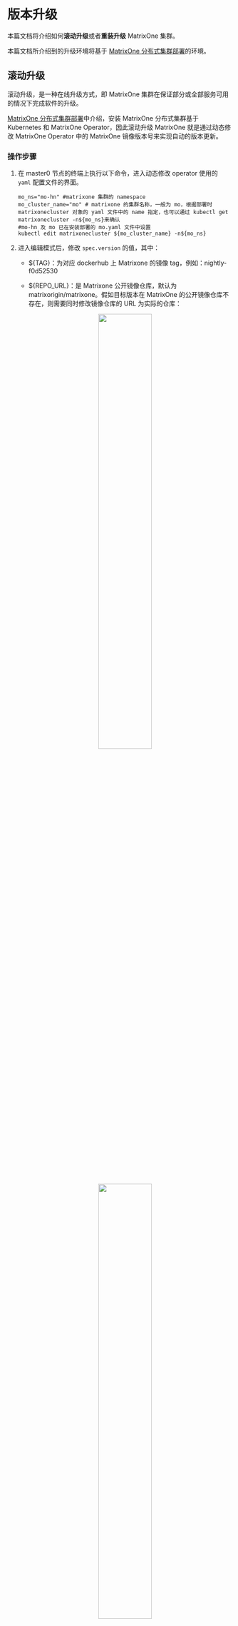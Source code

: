 # 版本升级

本篇文档将介绍如何**滚动升级**或者**重装升级** MatrixOne 集群。

本篇文档所介绍到的升级环境将基于 [MatrixOne 分布式集群部署](deploy-MatrixOne-cluster.md)的环境。

## 滚动升级

滚动升级，是一种在线升级方式，即 MatrixOne 集群在保证部分或全部服务可用的情况下完成软件的升级。

[MatrixOne 分布式集群部署](deploy-MatrixOne-cluster.md)中介绍，安装 MatrixOne 分布式集群基于 Kubernetes 和 MatrixOne Operator，因此滚动升级 MatrixOne 就是通过动态修改 MatrixOne Operator 中的 MatrixOne 镜像版本号来实现自动的版本更新。

### 操作步骤

1. 在 master0 节点的终端上执行以下命令，进入动态修改 operator 使用的 `yaml` 配置文件的界面。

    ```
    mo_ns="mo-hn" #matrixone 集群的 namespace
    mo_cluster_name="mo" # matrixone 的集群名称，一般为 mo，根据部署时 matrixonecluster 对象的 yaml 文件中的 name 指定，也可以通过 kubectl get matrixonecluster -n${mo_ns}来确认
    #mo-hn 及 mo 已在安装部署的 mo.yaml 文件中设置
    kubectl edit matrixonecluster ${mo_cluster_name} -n${mo_ns}
    ```

2. 进入编辑模式后，修改 `spec.version` 的值，其中：

    - ${TAG}：为对应 dockerhub 上 Matrixone 的镜像 tag，例如：nightly-f0d52530

    - ${REPO_URL}：是 Matrixone 公开镜像仓库，默认为 matrixorigin/matrixone。假如目标版本在 MatrixOne 的公开镜像仓库不存在，则需要同时修改镜像仓库的 URL 为实际的仓库：

    <div align="center">
    <img src=https://community-shared-data-1308875761.cos.ap-beijing.myqcloud.com/artwork/docs/deploy/image-20230407094237806.png width=50% heigth=50%/>
    </div>

    <div align="center">
    <img src=https://community-shared-data-1308875761.cos.ap-beijing.myqcloud.com/artwork/docs/deploy/image-20230407094251938.png width=50% heigth=50%/>
    </div>

3. 修改完成后，按 `:wq` 保存即可，MatrixOne Operator 会自动拉取新版本的镜像，并重启组件服务，包括 Log Service，TN 和 CN，你也可以通过以下命令观察其运行状态。

    ```
    watch -e "kubectl get pod -n${mo_ns}"
    ```

    ```
    NAME                                 READY   STATUS    RESTARTS      AGE
    matrixone-operator-f8496ff5c-fp6zm   1/1     Running   0             24h
    mo-tn-0                              1/1     Running   1 (51s ago)   18h
    mo-log-0                             1/1     Running   0             18h
    mo-log-1                             1/1     Running   1 (5s ago)    18h
    mo-log-2                             1/1     Running   1 (53s ago)   18h
    mo-tp-cn-0                           1/1     Running   1 (53s ago)   18h
    ```

    如果发生 error、crashbackoff 等情况，可以通过查看组件的日志来进一步排查问题。

    ```
    # pod_name 是 pod 的名称，如 mo-tn-0,mo-tp-cn-0
    pod_name=mo-tn-0
    kubectl logs ${pod_name} -nmo-hn > /tmp/tn.log
    vim /tmp/tn.log
    ```

4. 当 MatrixOne 集群中的组件均 `Restart` 完成后，可以用 MySQL Client 连接集群，如果连接成功且用户数据均完整，则说明升级成功。

    ```
    # 使用 'mysql' 命令行工具连接到 MySQL 服务
    # 使用 'kubectl get svc/mo-tp-cn -n mo-hn -o jsonpath='{.spec.clusterIP}' ' 获取 Kubernetes 集群中服务的集群 IP 地址
    # '-h' 参数指定了 MySQL 服务的主机名或 IP 地址
    # '-P' 参数指定了 MySQL 服务的端口号，这里是 6001
    # '-uroot' 表示用 root 用户登录
    # '-p111' 表示初始密码是 111
    root@master0 ~]# mysql -h $(kubectl get svc/mo-tp-cn -n mo-hn -o jsonpath='{.spec.clusterIP}') -P 6001 -uroot -p111
    Welcome to the MariaDB monitor.  Commands end with ; or \g.
    Your MySQL connection id is 1005
    Server version: 8.0.30-MatrixOne-v2.1.0 MatrixOne

    Copyright (c) 2000, 2018, Oracle, MariaDB Corporation Ab and others.

    Type 'help;' or '\h' for help. Type '\c' to clear the current input statement.
    MySQL [(none)]> show databases;
    +--------------------+
    | Database           |
    +--------------------+
    | mo_task            |
    | information_schema |
    | mysql              |
    | system_metrics     |
    | system             |
    | test               |
    | mo_catalog         |
    +--------------------+
    7 rows in set (0.01 sec)
    ```

    !!! note
        上述代码段中的登录账号为初始账号，请在登录 MatrixOne 后及时修改初始密码，参见[密码管理](../Security/password-mgmt.md)。

5. 滚动更新可能因为错误的配置而暂停（比如在升级时指定了不存在的版本）。此时，需重新修改 operator 动态配置，重置 version 号，回滚变更，已经失败的 Pod 将被重新更新。

6. 你可以通过以下命令查看当前 MatrixOne 部署的版本号：

    ```
    [root@master0 matrixone-operator]# kubectl get matrixoneclusters -n mo-hn -o yaml | grep version
            {"apiVersion":"core.matrixorigin.io/v1alpha1","kind":"MatrixOneCluster","metadata":{"annotations":{},"name":"mo","namespace":"mo-hn"},"spec":{"tn":{"cacheVolume":{"size":"5Gi","storageClassName":"local-path"},"config":"[dn.Txn.Storage]\nbackend = \"TAE\"\nlog-backend = \"logservice\"\n[dn.Ckp]\nflush-interval = \"60s\"\nmin-count = 100\nscan-interval = \"5s\"\nincremental-interval = \"60s\"\nglobal-interval = \"100000s\"\n[log]\nlevel = \"error\"\nformat = \"json\"\nmax-size = 512\n","replicas":1,"resources":{"limits":{"cpu":"200m","memory":"1Gi"},"requests":{"cpu":"100m","memory":"500Mi"}}},"imagePullPolicy":"IfNotPresent","imageRepository":"matrixorigin/matrixone","logService":{"config":"[log]\nlevel = \"error\"\nformat = \"json\"\nmax-size = 512\n","pvcRetentionPolicy":"Retain","replicas":3,"resources":{"limits":{"cpu":"200m","memory":"1Gi"},"requests":{"cpu":"100m","memory":"500Mi"}},"sharedStorage":{"s3":{"endpoint":"http://minio.mostorage:9000","path":"minio-mo","secretRef":{"name":"minio"},"type":"minio"}},"volume":{"size":"1Gi"}},"tp":{"cacheVolume":{"size":"5Gi","storageClassName":"local-path"},"config":"[cn.Engine]\ntype = \"distributed-tae\"\n[log]\nlevel = \"debug\"\nformat = \"json\"\nmax-size = 512\n","nodePort":31429,"replicas":1,"resources":{"limits":{"cpu":"200m","memory":"2Gi"},"requests":{"cpu":"100m","memory":"500Mi"}},"serviceType":"NodePort"},"version":"nightly-54b5e8c"}}
        version: nightly-54b5e8c
    ```

## 重装升级

重装升级，意味着 MatrixOne 集群被全部删除，数据会被舍弃，即重新进行安装。

**适用场景**：

- 不需要旧的数据
- 升级前后的版本由于特殊原因无法互相兼容

!!! note
    操作前，请务必确保数据已备份（参见 mo-dump 备份工具），且业务已知晓数据库已停止。

### 操作步骤

#### 1. 删除旧版本集群

在 master0 中，可以通过以下任意一种方式删除旧版本集群：

```
# 方式1：通过部署时mo集群的yaml文件删除，例如：
kubectl delete -f /root/deploy/mo.yaml
# 方式2：通过删除matrixonecluster对象，其中mo是名字
kubectl delete matrixonecluster.core.matrixorigin.io mo -nmo-hn
```

通过查看 pod 状态确认 mo 相关资源是否已删除：

```
kubectl get pod -nmo-hn
```

另外，如果还有 mo 使用的 pvc 没有删除，使用下面的命令进行手动删除：

```
kubectl get pvc -nmo-hn
# 例如，还有log service使用的pvc未删除，手动删除
kubectl delete pvc mo-data-mo-log-0 -nmo-hn
kubectl delete pvc mo-data-mo-log-1 -nmo-hn
kubectl delete pvc mo-data-mo-log-2 -nmo-hn
```

#### 2. 清空桶数据

在 MinIO 管控页面，删除 MO 使用的 MinIO 使用的桶里面的数据，包括 mo-data、etl 等子目录。

![image-minio-delete-bucket](https://community-shared-data-1308875761.cos.ap-beijing.myqcloud.com/artwork/docs/deploy/image-minio-delete-bucket.png)

或者通过 MinIO 客户端 mc 来操作：

```
mc rb --force  minio/minio-mo/data/
mc rb --force  minio/minio-mo/etl
```

另外，如果不想删除旧数据，也可以新建一个 MinIO 的桶，然后在部署 MatrixOne 集群的 yaml 文件指定新的桶名即可。

![image-minio-new-bucket](https://community-shared-data-1308875761.cos.ap-beijing.myqcloud.com/artwork/docs/deploy/image-minio-new-bucket.png)

#### 3. 部署新版本集群

编辑定义 MO 集群的 yaml 文件，参考**滚动升级**章节，修改 `.spec.version` 字段为最新版本，重新部署 MatrixOne 集群：

```
vi mo.yaml
# 内容省略
kubectl apply -f mo.yaml
```

#### 4. 检查升级是否成功

可以通过以下命令检查 MatrixOne 是否成功启动。

如下面代码示例所示，当 Log Service, TN, CN 都正常运行，则 MatrixOne 集群成功启动。你也可以通过 MySQL Client 连接检查数据库功能是否正常。

```
[root@master0 ~]# kubectl get pods -n mo-hn      
NAME                                  READY   STATUS    RESTARTS     AGE
matrixone-operator-6c9c49fbd7-lw2h2   1/1     Running   2 (8h ago)   9h
mo-tn-0                               1/1     Running   0            2m13s
mo-log-0                              1/1     Running   0            2m47s
mo-log-1                              1/1     Running   0            2m47s
mo-log-2                              1/1     Running   0            2m47s
mo-tp-cn-0                            1/1     Running   0            111s
```
